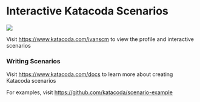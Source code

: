 # Interactive Katacoda Scenarios

[![](http://shields.katacoda.com/katacoda/ivanscm/count.svg)](https://www.katacoda.com/ivanscm "Get your profile on Katacoda.com")

Visit https://www.katacoda.com/ivanscm to view the profile and interactive scenarios

### Writing Scenarios
Visit https://www.katacoda.com/docs to learn more about creating Katacoda scenarios

For examples, visit https://github.com/katacoda/scenario-example
